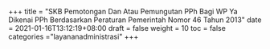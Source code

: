 +++
title = "SKB Pemotongan Dan Atau Pemungutan PPh Bagi WP Ya Dikenai PPh Berdasarkan Peraturan Pemerintah Nomor 46 Tahun 2013"
date = 2021-01-16T13:12:19+08:00
draft = false
weight = 10
toc = false
categories ="layananadministrasi"
+++